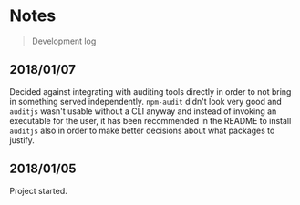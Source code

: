# Notes

> Development log

## 2018/01/07

Decided against integrating with auditing tools directly in order to not bring in something served independently.
`npm-audit` didn't look very good and `auditjs` wasn't usable without a CLI anyway and instead of invoking an
executable for the user, it has been recommended in the README to install `auditjs` also in order to make better
decisions about what packages to justify.

## 2018/01/05

Project started.
